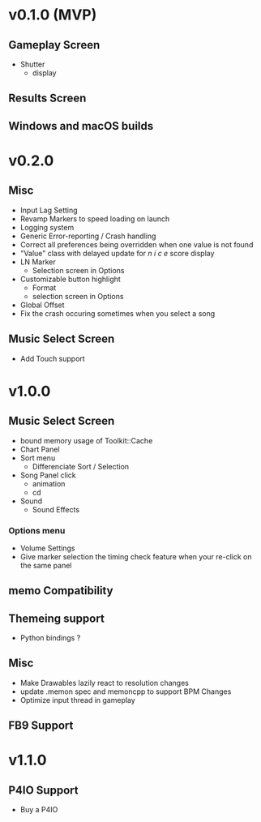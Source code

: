 # v0.1.0 (MVP)
## Gameplay Screen
- Shutter
    - display

## Results Screen

## Windows and macOS builds

# v0.2.0
## Misc
- Input Lag Setting
- Revamp Markers to speed loading on launch
- Logging system
- Generic Error-reporting / Crash handling
- Correct all preferences being overridden when one value is not found
- "Value" class with delayed update for *n i c e* score display
- LN Marker
    - Selection screen in Options
- Customizable button highlight
    - Format
    - selection screen in Options
- Global Offset
- Fix the crash occuring sometimes when you select a song

## Music Select Screen
- Add Touch support

# v1.0.0
## Music Select Screen
- bound memory usage of Toolkit::Cache
- Chart Panel
- Sort menu
    - Differenciate Sort / Selection
- Song Panel click
    - animation
    - cd
- Sound
    - Sound Effects

### Options menu
- Volume Settings
- Give marker selection the timing check feature when your re-click on the same panel
    
## memo Compatibility

## Themeing support
- Python bindings ?

## Misc
- Make Drawables lazily react to resolution changes
- update .memon spec and memoncpp to support BPM Changes
- Optimize input thread in gameplay

## FB9 Support

# v1.1.0
## P4IO Support
- Buy a P4IO
